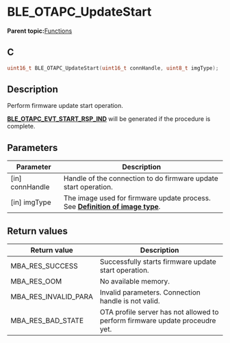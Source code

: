 # BLE\_OTAPC\_UpdateStart

**Parent topic:**[Functions](GUID-80B410B9-3704-4EDB-9A00-B805DADA45F9.md)

## C

```c
uint16_t BLE_OTAPC_UpdateStart(uint16_t connHandle, uint8_t imgType);
```

## Description

Perform firmware update start operation.

**[BLE\_OTAPC\_EVT\_START\_RSP\_IND](GUID-077CD1BC-2971-434D-8292-8D749FABC643.md)** will be generated if the procedure is complete.

## Parameters

|Parameter|Description|
|---------|-----------|
|\[in\] connHandle|Handle of the connection to do firmware update start operation.|
|\[in\] imgType|The image used for firmware update process. See **[Definition of image type](GUID-10D611FB-059E-44B0-982B-5AF73A1F3625.md)**.|

## Return values

|Return value|Description|
|------------|-----------|
|MBA\_RES\_SUCCESS|Successfully starts firmware update start operation.|
|MBA\_RES\_OOM|No available memory.|
|MBA\_RES\_INVALID\_PARA|Invalid parameters. Connection handle is not valid.|
|MBA\_RES\_BAD\_STATE|OTA profile server has not allowed to perform firmware update proceudre yet.|

